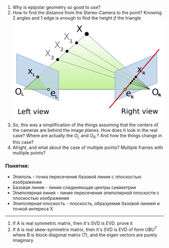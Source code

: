 1. Why is epipolar geometry so good to use? 
2. How to find the distance from the Stereo-Camera to the point? Knowing 2 angles and 1 edge is enough to find the height jf the triangle
![Simple example of epipolar geometry](Epipolar_geometry.png)
1. So, this was a simplification of the things assuming that the centers of the cameras are behind the image planes. How does it look in the real case? Where are actually the $O_L$ and $O_R$ ? And how the things change in this case? 
2. Alright, and what about the case of multiple points? Multiple frames with multiple points? 

### Понятия:
- Эпиполь - точка пересечения базовой линии с плоскостью изображения 
- Базовая линия - линия соединяющая центры симметрии 
- Эпиполярная линия - линия пересечения эпиполярной плоскости с плоскостью изображения
- Эпиполярная плоскость - плоскость, образуемая базовой линией и точкой интереса Х

---
1. If A is real symmetric matrix, then it's SVD is EVD. prove it
2. If A is real skew-symmetrix matrix, then it's SVD is EVD of form $UBU^T$ where B is block-diagonal matrix (?), and the eigen vectors are purely imaginary. 
